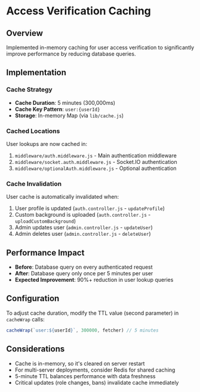 # Access Verification Caching

## Overview
Implemented in-memory caching for user access verification to significantly improve performance by reducing database queries.

## Implementation

### Cache Strategy
- **Cache Duration**: 5 minutes (300,000ms)
- **Cache Key Pattern**: `user:{userId}`
- **Storage**: In-memory Map (via `lib/cache.js`)

### Cached Locations
User lookups are now cached in:
1. `middleware/auth.middleware.js` - Main authentication middleware
2. `middleware/socket.auth.middleware.js` - Socket.IO authentication
3. `middleware/optionalAuth.middleware.js` - Optional authentication

### Cache Invalidation
User cache is automatically invalidated when:
1. User profile is updated (`auth.controller.js` - `updateProfile`)
2. Custom background is uploaded (`auth.controller.js` - `uploadCustomBackground`)
3. Admin updates user (`admin.controller.js` - `updateUser`)
4. Admin deletes user (`admin.controller.js` - `deleteUser`)

## Performance Impact
- **Before**: Database query on every authenticated request
- **After**: Database query only once per 5 minutes per user
- **Expected Improvement**: 90%+ reduction in user lookup queries

## Configuration
To adjust cache duration, modify the TTL value (second parameter) in `cacheWrap` calls:
```javascript
cacheWrap(`user:${userId}`, 300000, fetcher) // 5 minutes
```

## Considerations
- Cache is in-memory, so it's cleared on server restart
- For multi-server deployments, consider Redis for shared caching
- 5-minute TTL balances performance with data freshness
- Critical updates (role changes, bans) invalidate cache immediately
